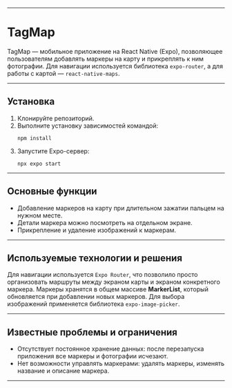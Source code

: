 ---

# TagMap

TagMap — мобильное приложение на React Native (Expo), позволяющее пользователям добавлять маркеры на карту и прикреплять к ним фотографии. Для навигации используется библиотека `expo-router`, а для работы с картой — `react-native-maps`.

***

## Установка

1. Клонируйте репозиторий.
2. Выполните установку зависимостей командой:
   ```
   npm install
   ```
3. Запустите Expo-сервер:
   ```
   npx expo start
   ```

***

## Основные функции

- Добавление маркеров на карту при длительном зажатии пальцем на нужном месте.
- Детали маркера можно посмотреть на отдельном экране.
- Прикрепление и удаление изображений к маркерам.

***

## Используемые технологии и решения

Для навигации используется `Expo Router`, что позволило просто организовать маршруты между экраном карты и экраном конкретного маркера. Маркеры хранятся в общем массиве **MarkerList**, который обновляется при добавлении новых маркеров. Для выбора изображений применяется библиотека `expo-image-picker`.

***

## Известные проблемы и ограничения

- Отсутствует постоянное хранение данных: после перезапуска приложения все маркеры и фотографии исчезают.
- Нет возможности управлять маркерами: удалять маркеры, изменять название и описание маркера.

***
